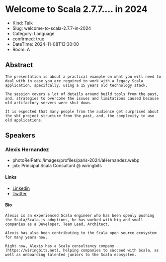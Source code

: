# Welcome to Scala 2.7.7.... in 2024

- Kind: Talk
- Slug: welcome-to-scala-2.7.7-in-2024
- Category: Language
- confirmed: true
- DateTime: 2024-11-08T13:30:00
- Room: A

## Abstract

```
The presentation is about a practical example on what you will need to deal with in case you are required to work with a legacy Scala application, specifcally, using a 15 years old technology stack.

The session covers a lot of details around build tools from the past, and, strategies to overcome the issues and limitations caused because old artifactory servers were shut down.

It is expected that many people from the audience get surprised about the sbt project structure from the past, and, the complexity to use old applications.
```

## Speakers

### Alexis Hernandez

- photoRelPath: /images/profiles/paris-2024/aHernandez.webp
- job: Principal Scala Consultant @ wiringbits

#### Links

- [Linkedin](https://www.linkedin.com/in/alexis-hernandez)
- [Twitter](https://twitter.com/alexitcdev)

#### Bio

```
Alexis is an experienced Scala engineer who has been openly pushing the Scala/Scala.js adoptions, he has worked with big and small companies as a Developer, Team Lead, Architect.

Alexis has also been contributing to the Scala open source ecosystem for many years now.

Right now, Alexis has a Scala consultancy company (https://wiringbits.net), helping companies to succeed with Scala, as well as onboarding talented juniors to the Scala ecosystem.
```
